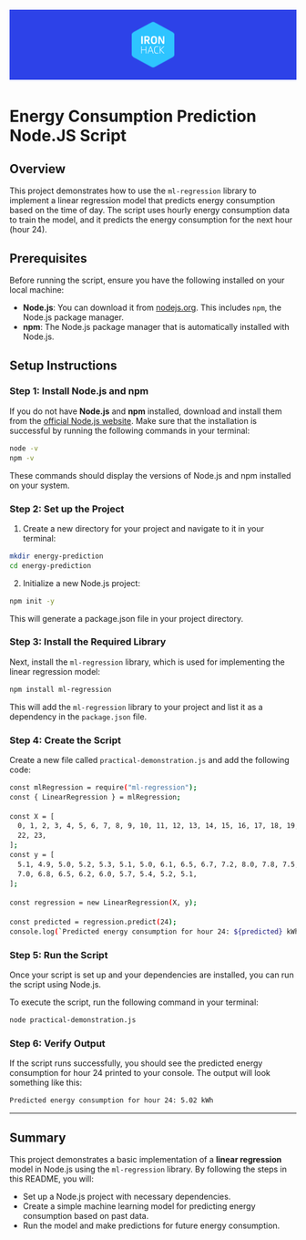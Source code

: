 <h1 align="center">
  <a href="https://github.com/dzc1/ironhack-amazon-april-2024-class-repo">
    <img src="../../../assets/imgs/banner.png" alt="Read Me banner - With logo of Ironhack">
  </a>
</h1>

# Energy Consumption Prediction Node.JS Script

## Overview

This project demonstrates how to use the `ml-regression` library to implement a linear regression model that predicts energy consumption based on the time of day. The script uses hourly energy consumption data to train the model, and it predicts the energy consumption for the next hour (hour 24).

## Prerequisites

Before running the script, ensure you have the following installed on your local machine:

- **Node.js**: You can download it from [nodejs.org](https://nodejs.org/). This includes `npm`, the Node.js package manager.
- **npm**: The Node.js package manager that is automatically installed with Node.js.

## Setup Instructions

### Step 1: Install Node.js and npm

If you do not have **Node.js** and **npm** installed, download and install them from the [official Node.js website](https://nodejs.org/). Make sure that the installation is successful by running the following commands in your terminal:

```bash
node -v
npm -v
```

These commands should display the versions of Node.js and npm installed on your system.

### Step 2: Set up the Project

1. Create a new directory for your project and navigate to it in your terminal:

```bash
mkdir energy-prediction
cd energy-prediction
```

2. Initialize a new Node.js project:

```bash
npm init -y
```

This will generate a package.json file in your project directory.

### Step 3: Install the Required Library

Next, install the `ml-regression` library, which is used for implementing the linear regression model:

```bash
npm install ml-regression
```

This will add the `ml-regression` library to your project and list it as a dependency in the `package.json` file.

### Step 4: Create the Script

Create a new file called `practical-demonstration.js` and add the following code:

```bash
const mlRegression = require("ml-regression");
const { LinearRegression } = mlRegression;

const X = [
  0, 1, 2, 3, 4, 5, 6, 7, 8, 9, 10, 11, 12, 13, 14, 15, 16, 17, 18, 19, 20, 21,
  22, 23,
];
const y = [
  5.1, 4.9, 5.0, 5.2, 5.3, 5.1, 5.0, 6.1, 6.5, 6.7, 7.2, 8.0, 7.8, 7.5, 7.3,
  7.0, 6.8, 6.5, 6.2, 6.0, 5.7, 5.4, 5.2, 5.1,
];

const regression = new LinearRegression(X, y);

const predicted = regression.predict(24);
console.log(`Predicted energy consumption for hour 24: ${predicted} kWh`);
```

### Step 5: Run the Script

Once your script is set up and your dependencies are installed, you can run the script using Node.js.

To execute the script, run the following command in your terminal:

```bash
node practical-demonstration.js
```

### Step 6: Verify Output

If the script runs successfully, you should see the predicted energy consumption for hour 24 printed to your console. The output will look something like this:

```bash
Predicted energy consumption for hour 24: 5.02 kWh
```

---

## Summary

This project demonstrates a basic implementation of a **linear regression** model in Node.js using the `ml-regression` library. By following the steps in this README, you will:

- Set up a Node.js project with necessary dependencies.
- Create a simple machine learning model for predicting energy consumption based on past data.
- Run the model and make predictions for future energy consumption.
